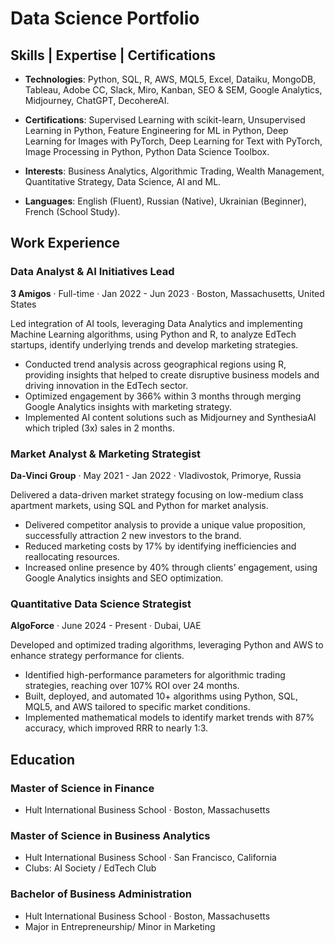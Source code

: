 # Data Science Portfolio

## **Skills | Expertise | Certifications**

- **Technologies**: Python, SQL, R, AWS, MQL5, Excel, Dataiku, MongoDB, Tableau, Adobe CC, Slack, Miro, Kanban, SEO & SEM, Google Analytics, Midjourney, ChatGPT, DecohereAI.

- **Certifications**: Supervised Learning with scikit-learn, Unsupervised Learning in Python, Feature Engineering for ML in Python, Deep Learning for Images with PyTorch, Deep Learning for Text with PyTorch, Image Processing in Python, Python Data Science Toolbox.

- **Interests**: Business Analytics, Algorithmic Trading, Wealth Management, Quantitative Strategy, Data Science, AI and ML.

- **Languages**: English (Fluent), Russian (Native), Ukrainian (Beginner), French (School Study).

## **Work Experience**

### Data Analyst & AI Initiatives Lead
**3 Amigos** · Full-time · 
Jan 2022 - Jun 2023 · 
Boston, Massachusetts, United States

Led integration of AI tools, leveraging Data Analytics and implementing Machine Learning algorithms, using Python and R, to analyze EdTech startups, identify underlying trends and develop marketing strategies.
- Conducted trend analysis across geographical regions using R, providing insights that helped to create disruptive business
models and driving innovation in the EdTech sector.
- Optimized engagement by 366% within 3 months through merging Google Analytics insights with marketing strategy.
- Implemented AI content solutions such as Midjourney and SynthesiaAI which tripled (3x) sales in 2 months.


### Market Analyst & Marketing Strategist
**Da-Vinci Group** · 
May 2021 - Jan 2022 · 
Vladivostok, Primorye, Russia

Delivered a data-driven market strategy focusing on low-medium class apartment markets, using SQL and Python for market analysis.
- Delivered competitor analysis to provide a unique value proposition, successfully attraction 2 new investors to the brand.
- Reduced marketing costs by 17% by identifying inefficiencies and reallocating resources.
- Increased online presence by 40% through clients’ engagement, using Google Analytics insights and SEO optimization.


### Quantitative Data Science Strategist
**AlgoForce** · 
June 2024 - Present · 
Dubai, UAE

Developed and optimized trading algorithms, leveraging Python and AWS to enhance strategy performance for clients.
- Identified high-performance parameters for algorithmic trading strategies, reaching over 107% ROI over 24 months.
- Built, deployed, and automated 10+ algorithms using Python, SQL, MQL5, and AWS tailored to specific market conditions.
- Implemented mathematical models to identify market trends with 87% accuracy, which improved RRR to nearly 1:3.

## **Education**

### Master of Science in Finance
- Hult International Business School · Boston, Massachusetts

### Master of Science in Business Analytics
- Hult International Business School · San Francisco, California
- Clubs: AI Society / EdTech Club

### Bachelor of Business Administration
- Hult International Business School · Boston, Massachusetts
- Major in Entrepreneurship/ Minor in Marketing

